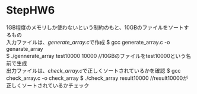 # StepHW6
1GB程度のメモリしか使わないという制約のもと、10GBのファイルをソートするもの  
入力ファイルは、*generate_array.c*で作成
$ gcc generate_array.c -o genarate_array  
$ ./gennerate_array test10000 10000 //10GBのファイルをtest10000という名前で生成  
出力ファイルは、*check_array.c*で正しくソートされているかを確認
$ gcc check_array.c -o check_array
$ ./check_array result10000 //result10000が正しくソートされているかチェック  
